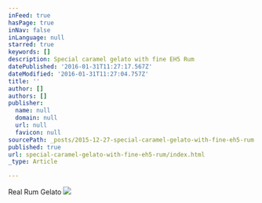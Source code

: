 ```yaml
---
inFeed: true
hasPage: true
inNav: false
inLanguage: null
starred: true
keywords: []
description: Special caramel gelato with fine EH5 Rum
datePublished: '2016-01-31T11:27:17.567Z'
dateModified: '2016-01-31T11:27:04.757Z'
title: ''
author: []
authors: []
publisher:
  name: null
  domain: null
  url: null
  favicon: null
sourcePath: _posts/2015-12-27-special-caramel-gelato-with-fine-eh5-rum.md
published: true
url: special-caramel-gelato-with-fine-eh5-rum/index.html
_type: Article

---
```

Real Rum Gelato ![](https://the-grid-user-content.s3-us-west-2.amazonaws.com/8b991d3e-24a6-4e50-9fa8-b3404f79a45f.JPG)